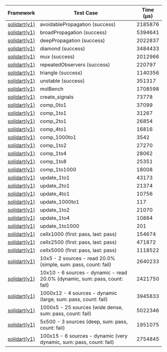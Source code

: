 | Framework | Test Case | Time (μs) |
| --- | --- | --- |
| [solidart(v1)](https://github.com/nank1ro/solidart) | avoidablePropagation (success) | 2185876 |
| [solidart(v1)](https://github.com/nank1ro/solidart) | broadPropagation (success) | 5394641 |
| [solidart(v1)](https://github.com/nank1ro/solidart) | deepPropagation (success) | 2022837 |
| [solidart(v1)](https://github.com/nank1ro/solidart) | diamond (success) | 3484433 |
| [solidart(v1)](https://github.com/nank1ro/solidart) | mux (success) | 2012966 |
| [solidart(v1)](https://github.com/nank1ro/solidart) | repeatedObservers (success) | 220797 |
| [solidart(v1)](https://github.com/nank1ro/solidart) | triangle (success) | 1140356 |
| [solidart(v1)](https://github.com/nank1ro/solidart) | unstable (success) | 351317 |
| [solidart(v1)](https://github.com/nank1ro/solidart) | molBench | 1708598 |
| [solidart(v1)](https://github.com/nank1ro/solidart) | create_signals | 73778 |
| [solidart(v1)](https://github.com/nank1ro/solidart) | comp_0to1 | 37099 |
| [solidart(v1)](https://github.com/nank1ro/solidart) | comp_1to1 | 31267 |
| [solidart(v1)](https://github.com/nank1ro/solidart) | comp_2to1 | 26854 |
| [solidart(v1)](https://github.com/nank1ro/solidart) | comp_4to1 | 16816 |
| [solidart(v1)](https://github.com/nank1ro/solidart) | comp_1000to1 | 3542 |
| [solidart(v1)](https://github.com/nank1ro/solidart) | comp_1to2 | 27270 |
| [solidart(v1)](https://github.com/nank1ro/solidart) | comp_1to4 | 28062 |
| [solidart(v1)](https://github.com/nank1ro/solidart) | comp_1to8 | 25351 |
| [solidart(v1)](https://github.com/nank1ro/solidart) | comp_1to1000 | 18008 |
| [solidart(v1)](https://github.com/nank1ro/solidart) | update_1to1 | 43173 |
| [solidart(v1)](https://github.com/nank1ro/solidart) | update_2to1 | 21374 |
| [solidart(v1)](https://github.com/nank1ro/solidart) | update_4to1 | 10756 |
| [solidart(v1)](https://github.com/nank1ro/solidart) | update_1000to1 | 117 |
| [solidart(v1)](https://github.com/nank1ro/solidart) | update_1to2 | 21070 |
| [solidart(v1)](https://github.com/nank1ro/solidart) | update_1to4 | 10884 |
| [solidart(v1)](https://github.com/nank1ro/solidart) | update_1to1000 | 201 |
| [solidart(v1)](https://github.com/nank1ro/solidart) | cellx1000 (first: pass, last: pass) | 154674 |
| [solidart(v1)](https://github.com/nank1ro/solidart) | cellx2500 (first: pass, last: pass) | 471872 |
| [solidart(v1)](https://github.com/nank1ro/solidart) | cellx5000 (first: pass, last: pass) | 1118522 |
| [solidart(v1)](https://github.com/nank1ro/solidart) | 10x5 - 2 sources - read 20.0% (simple, sum: pass, count: fail) | 2640233 |
| [solidart(v1)](https://github.com/nank1ro/solidart) | 10x10 - 6 sources - dynamic - read 20.0% (dynamic, sum: pass, count: fail) | 2421750 |
| [solidart(v1)](https://github.com/nank1ro/solidart) | 1000x12 - 4 sources - dynamic (large, sum: pass, count: fail) | 3945833 |
| [solidart(v1)](https://github.com/nank1ro/solidart) | 1000x5 - 25 sources (wide dense, sum: pass, count: fail) | 5022346 |
| [solidart(v1)](https://github.com/nank1ro/solidart) | 5x500 - 3 sources (deep, sum: pass, count: fail) | 1951075 |
| [solidart(v1)](https://github.com/nank1ro/solidart) | 100x15 - 6 sources - dynamic (very dynamic, sum: pass, count: fail) | 2754845 |
